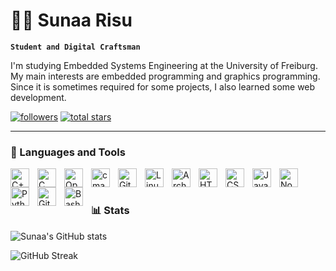 # 🏄‍♂️ Sunaa Risu

**`Student and Digital Craftsman`**

I'm studying Embedded Systems Engineering at the University of Freiburg. My main interests are embedded programming and graphics programming. Since it is sometimes required for some projects, I also learned some web development.

   <p align="left">
      <a href="https://github.com/SunaaRisu?tab=followers">
         <img alt="followers" title="Follow me on Github" src="https://custom-icon-badges.demolab.com/github/followers/SunaaRisu?color=236ad3&labelColor=1155ba&style=for-the-badge&logo=person-add&label=Follow&logoColor=white"/></a>
      <a href="https://github.com/SunaaRisu?tab=repositories&sort=stargazers">
         <img alt="total stars" title="Total stars on GitHub" src="https://custom-icon-badges.demolab.com/github/stars/SunaaRisu?color=55960c&style=for-the-badge&labelColor=488207&logo=star"/></a>
   </p>

---

### 🧰 Languages and Tools

<img align="left" alt="C++" width="30px" style="padding-right:10px;" src="https://cdn.jsdelivr.net/gh/devicons/devicon/icons/cplusplus/cplusplus-original.svg" />
<img align="left" alt="C" width="30px" style="padding-right:10px;" src="https://cdn.jsdelivr.net/gh/devicons/devicon/icons/c/c-original.svg" />
<img align="left" alt="OpenGL" width="30px" style="padding-right:10px;" src="https://cdn.jsdelivr.net/gh/devicons/devicon/icons/opengl/opengl-original.svg" />
<img align="left" alt="cmake" width="30px" style="padding-right:10px;" src="https://cdn.jsdelivr.net/gh/devicons/devicon/icons/cmake/cmake-original.svg" />
<img align="left" alt="Git" width="30px" style="padding-right:10px;" src="https://cdn.jsdelivr.net/gh/devicons/devicon/icons/git/git-original.svg" />
<img align="left" alt="Linux" width="30px" style="padding-right:10px;" src="https://cdn.jsdelivr.net/gh/devicons/devicon/icons/linux/linux-original.svg" />
<img align="left" alt="Arch" width="30px" style="padding-right:10px;" src="https://cdn.jsdelivr.net/gh/devicons/devicon/icons/archlinux/archlinux-original.svg" />
<img align="left" alt="HTML" width="30px" style="padding-right:10px;" src="https://cdn.jsdelivr.net/gh/devicons/devicon/icons/html5/html5-plain.svg" />
<img align="left" alt="CSS" width="30px" style="padding-right:10px;" src="https://cdn.jsdelivr.net/gh/devicons/devicon/icons/css3/css3-plain.svg" />
<img align="left" alt="JavaScript" width="30px" style="padding-right:10px;" src="https://cdn.jsdelivr.net/gh/devicons/devicon/icons/javascript/javascript-plain.svg" />
<img align="left" alt="NodeJS" width="30px" style="padding-right:10px;" src="https://cdn.jsdelivr.net/gh/devicons/devicon/icons/nodejs/nodejs-original.svg" />
<img align="left" alt="Python" width="30px" style="padding-right:10px;" src="https://cdn.jsdelivr.net/gh/devicons/devicon/icons/python/python-plain.svg" />
<img align="left" alt="GitHub" width="30px" style="padding-right:10px;" src="https://cdn.jsdelivr.net/gh/devicons/devicon/icons/github/github-original.svg" />
<img align="left" alt="Bash" width="30px" style="padding-right:10px;" src="https://cdn.jsdelivr.net/gh/devicons/devicon/icons/bash/bash-original.svg" />
<br />

#

### 📊 Stats

![Sunaa's GitHub stats](https://github-readme-stats.vercel.app/api?username=sunaarisu&show_icons=true&theme=gruvbox)

![GitHub Streak](https://streak-stats.demolab.com?user=SunaaRisu&theme=gruvbox&border_radius=4.5)

#
